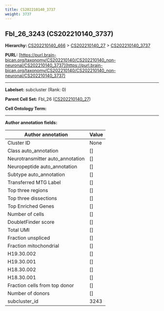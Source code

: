 ```yaml
---
title: CS202210140_3737
weight: 3737
---
```

## Fbl_26_3243 (CS202210140_3737)
<b>Hierarchy: </b>
[CS202210140_466](../CS202210140_466) >
[CS202210140_27](../CS202210140_27) >
[CS202210140_3737](../CS202210140_3737)

**PURL:** [https://purl.brain-bican.org/taxonomy/CS202210140/CS202210140_non-neuronal/CS202210140_3737](https://purl.brain-bican.org/taxonomy/CS202210140/CS202210140_non-neuronal/CS202210140_3737)

---


**Labelset:** subcluster (Rank: 0)

**Parent Cell Set:** Fbl_26 ([CS202210140_27](../CS202210140_27))



**Cell Ontology Term:** 

[MARKER GENES.]: #


---

[TRANSFERRED ANNOTATIONS.]: #


[AUTHOR ANNOTATION FIELDS.]: #


**Author annotation fields:**

| Author annotation | Value |
|-------------------|-------|
|Cluster ID|None|
|Class auto_annotation|[]|
|Neurotransmitter auto_annotation|[]|
|Neuropeptide auto_annotation|[]|
|Subtype auto_annotation|[]|
|Transferred MTG Label|[]|
|Top three regions|[]|
|Top three dissections|[]|
|Top Enriched Genes|[]|
|Number of cells|[]|
|DoubletFinder score|[]|
|Total UMI|[]|
|Fraction unspliced|[]|
|Fraction mitochondrial|[]|
|H19.30.002|[]|
|H19.30.001|[]|
|H18.30.002|[]|
|H18.30.001|[]|
|Fraction cells from top donor|[]|
|Number of donors|[]|
|subcluster_id|3243|
